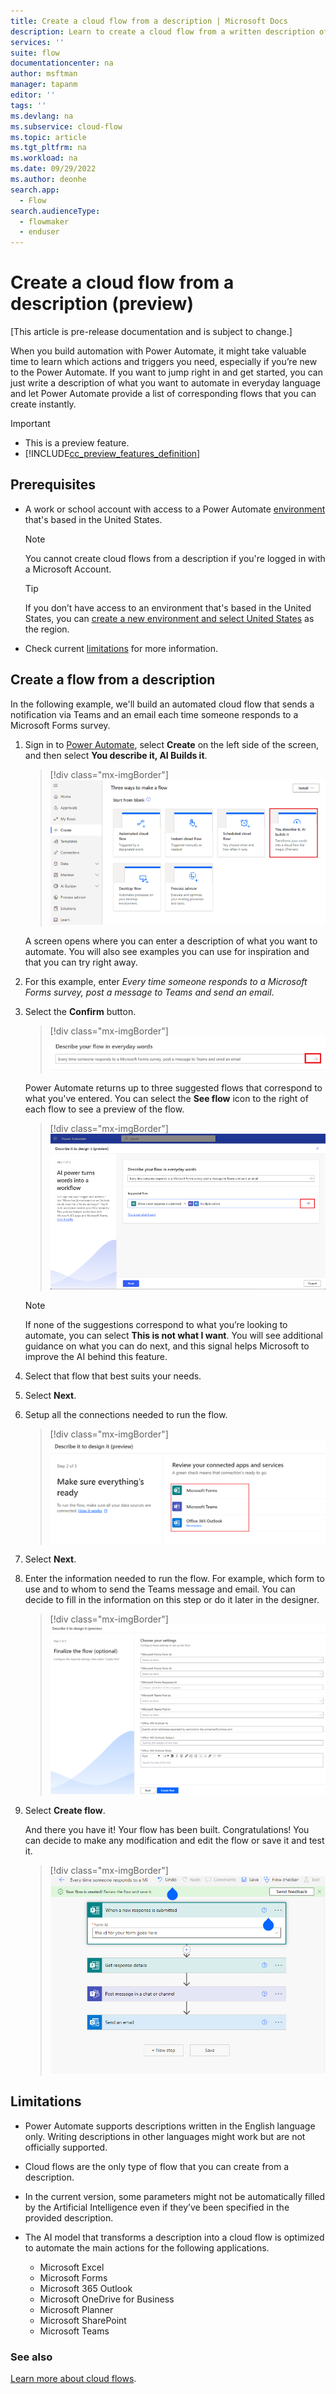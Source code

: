 ```yaml
---
title: Create a cloud flow from a description | Microsoft Docs
description: Learn to create a cloud flow from a written description of the scenario.
services: ''
suite: flow
documentationcenter: na
author: msftman
manager: tapanm
editor: ''
tags: ''
ms.devlang: na
ms.subservice: cloud-flow
ms.topic: article
ms.tgt_pltfrm: na
ms.workload: na
ms.date: 09/29/2022
ms.author: deonhe
search.app: 
  - Flow
search.audienceType: 
  - flowmaker
  - enduser
---
```


# Create a cloud flow from a description (preview)

[This article is pre-release documentation and is subject to change.]

When you build automation with Power Automate, it might take valuable time to learn which actions and triggers you need, especially if you’re new to the Power Automate. If you want to jump right in and get started, you can just write a description of what you want to automate in everyday language and let Power Automate provide a list of corresponding flows that you can create instantly.

> [!IMPORTANT]
>
> - This is a preview feature.
> - [!INCLUDE[cc_preview_features_definition](includes/cc-preview-features-definition.md)]

## Prerequisites

- A work or school account with access to a Power Automate [environment](/power-platform/admin/create-environment#create-an-environment-in-the-power-platform-admin-center) that's based in the United States.
  
  >[!NOTE]
  >You cannot create cloud flows from a description if you're logged in with a Microsoft Account.

  >[!TIP]
  >If you don’t have access to an environment that's based in the United States, you can [create a new environment and select United States](/power-platform/admin/create-environment#create-an-environment-in-the-power-platform-admin-center) as the region.

- Check current [limitations](#limitations) for more information.

## Create a flow from a description

In the following example, we'll build an automated cloud flow that sends a notification via Teams and an email each time someone responds to a Microsoft Forms survey.

1. Sign in to [Power Automate](https://make.powerautomate.com), select **Create** on the left side of the screen, and then select **You describe it, AI Builds it**.

   >[!div class="mx-imgBorder"]
   >![A screenshot that displays the You describe it, AI Builds it button](media/easy-flow/describe-it-main.png)

   A screen opens where you can enter a description of what you want to automate. You will also see examples you can use for inspiration and that you can try right away.

1. For this example, enter *Every time someone responds to a Microsoft Forms survey, post a message to Teams and send an email*.
1. Select the **Confirm** button.

   >[!div class="mx-imgBorder"]
   >![A screenshot that displays the confirm button](media/easy-flow/confirm-button.png)

   Power Automate returns up to three suggested flows that correspond to what you've entered. You can select the **See flow** icon to the right of each flow to see a preview of the flow.  

   >[!div class="mx-imgBorder"]
   >![A screenshot that displays a suggested flow after providing a description of what to automate](media/easy-flow/describe-flow.png)

   >[!NOTE]
   >If none of the suggestions correspond to what you’re looking to automate, you can select **This is not what I want**. You will see additional guidance on what you can do next, and this signal helps Microsoft to improve the AI behind this feature.

1. Select that flow that best suits your needs.
1. Select **Next**.
1. Setup all the connections needed to run the flow.
   >[!div class="mx-imgBorder"]
   >![A screenshot that displays the connections that you may need to set up.](media/easy-flow/set-up-connections.png)

1. Select **Next**.
1. Enter the information needed to run the flow. For example, which form to use and to whom to send the Teams message and email. You can decide to fill in the information on this step or do it later in the designer.

   >[!div class="mx-imgBorder"]
   >![A screenshot that displays the settings you must configure for the flow.](media/easy-flow/settings.png)

1. Select **Create flow**.

   And there you have it! Your flow has been built. Congratulations! You can decide to make any modification and edit the flow or save it and test it.

   >[!div class="mx-imgBorder"]
   >![Power Automate showing a cloud flow that has been built from a description](media/easy-flow/generated-flow.png)

<!-- todo: deonhe Behind the tech
===============

The implementation relies on OpenAI Codex, an AI model descendant of GPT-3 that can translate natural language to code, in this case descriptions to cloud flows. Its training data contains both natural language and a large number of sample cloud flows. -->

## Limitations

- Power Automate supports descriptions written in the English language only. Writing descriptions in other languages might work but are not officially supported.
- Cloud flows are the only type of flow that you can create from a description.
- In the current version, some parameters might not be automatically filled by the Artificial Intelligence even if they’ve been specified in the provided description.
- The AI model that transforms a description into a cloud flow is optimized to automate the main actions for the following applications.

  - Microsoft Excel
  - Microsoft Forms
  - Microsoft 365 Outlook
  - Microsoft OneDrive for Business
  - Microsoft Planner
  - Microsoft SharePoint
  - Microsoft Teams

### See also

[Learn more about cloud flows](./overview-cloud.md).  

<!-- todo: Giving us feedback
==================

Microsoft is committed to developing and deploying AI technologies in a responsible manner. If you find any inappropriate results generated by Power Automate, please [report it now](https://msrc.microsoft.com/report/abuse?ThreatType=URL&IncidentType=Responsible%20AI&SourceUrl=https://make.powerautomate.com) to help us keep our AI model behaving in a responsible manner. Thank you for taking the time to provide your comments, they help us greatly build better products. -->
